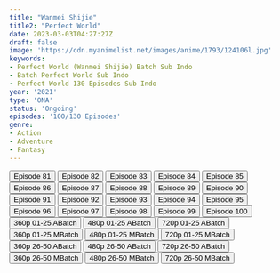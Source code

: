 ```yaml
---
title: "Wanmei Shijie"
title2: "Perfect World"
date: 2023-03-03T04:27:27Z
draft: false
image: 'https://cdn.myanimelist.net/images/anime/1793/124106l.jpg'
keywords:
- Perfect World (Wanmei Shijie) Batch Sub Indo
- Batch Perfect World Sub Indo
- Perfect World 130 Episodes Sub Indo
year: '2021'
type: 'ONA'
status: 'Ongoing'
episodes: '100/130 Episodes'
genre:
- Action
- Adventure
- Fantasy
---
```


<div class="d-g gg-10">
<div class="d-g gg-5 gtc-r ai-c">
<button onclick="window.open('?arc=b7P15SHI8i_20221021/81/MP4/Kuramanime-PRFWRD-81-480p-Anichin','_blank')">Episode 81</button>
<button onclick="window.open('?arc=NAXHW9L4kQ_20221028/82/MP4/Kuramanime-PRFWRD-82-480p-Anichin','_blank')">Episode 82</button>
<button onclick="window.open('?arc=pOEfmNq6QK_20221104/83/MP4/Kuramanime-PRFWRD-83-480p-Anichin','_blank')">Episode 83</button>
<button onclick="window.open('?arc=OI3Cg1GuPD_20221111/84/MP4/Kuramanime-PRFWRD-84-480p-Anichin','_blank')">Episode 84</button>
<button onclick="window.open('?arc=jWMzrqvdCM_20221118/85/MP4/Kuramanime-PRFWRD-85-480p-Anichin','_blank')">Episode 85</button>
<button onclick="window.open('?arc=xmnxPGLTnd_20221125/86/MP4/Kuramanime-PRFWRD-86-480p-Anichin','_blank')">Episode 86</button>
<button onclick="window.open('?arc=mwpeK60JRo_20221202/87/MP4/Kuramanime-PRFWRD-87-480p-Anichin','_blank')">Episode 87</button>
<button onclick="window.open('?arc=t1FVYI0YZE_20221209/88/MP4/Kuramanime-PRFWRD-88-480p-Anichin','_blank')">Episode 88</button>
<button onclick="window.open('?arc=D31wAMaqfM_20221216/89/MP4/Kuramanime-PRFWRD-89-480p-Anichin','_blank')">Episode 89</button>
<button onclick="window.open('?arc=k8ghdekcdw_20221223/90/MP4/Kuramanime-PRFWRD-90-480p-Anichin','_blank')">Episode 90</button>
<button onclick="window.open('?arc=DZcBCouFu6_20221230/91/MP4/Kuramanime-PRFWRD-91-480p-Anichin','_blank')">Episode 91</button>
<button onclick="window.open('?arc=MXEyk4Hls8_20230106/92/MP4/Kuramanime-PRFWRD-92-480p-Anichin','_blank')">Episode 92</button>
<button onclick="window.open('?arc=dlBjYM60dZ_20230113/93/MP4/Kuramanime-PRFWRD-93-480p-Anichin','_blank')">Episode 93</button>
<button onclick="window.open('?arc=TNbCzgXmUe_20230120/94/MP4/Kuramanime-PRFWRD-94-480p-Anichin','_blank')">Episode 94</button>
<button onclick="window.open('?arc=00NrpywdRK_20230127/95/MP4/Kuramanime-PRFWRD-95-480p-Anichin','_blank')">Episode 95</button>
<button onclick="window.open('?arc=7Z84JQaTnO_20230203/96/MP4/Kuramanime-PRFWRD-96-480p-Anichin','_blank')">Episode 96</button>
<button onclick="window.open('?arc=uiJKyZyZvZ_20230210/97/MP4/Kuramanime-PRFWRD-97-480p-Anichin','_blank')">Episode 97</button>
<button onclick="window.open('?arc=IuRLoFi6OQ_20230217/98/MP4/Kuramanime-PRFWRD-98-480p-Anichin','_blank')">Episode 98</button>
<button onclick="window.open('?arc=4NPd1kLwSj_20230224/99/MP4/Kuramanime-PRFWRD-99-480p-Anichin','_blank')">Episode 99</button>
<button onclick="window.open('?arc=VBLrAlfRo6_20230303/100/MP4/Kuramanime-PRFWRD-100-480p-Anichin','_blank')">Episode 100</button>
</div>
<div class="d-g gg-5 gtc-r ai-c">
<button onclick="window.open('?barc=Ks5wDD3EF8_20220620/Batch/1-25/Kuramanime-PRFWRD-1_25-Mp4360','_blank')">360p 01-25 ABatch</button>
<button onclick="window.open('?barc=Ks5wDD3EF8_20220620/Batch/1-25/Kuramanime-PRFWRD-1_25-Mp4480','_blank')">480p 01-25 ABatch</button>
<button onclick="window.open('?barc=Ks5wDD3EF8_20220620/Batch/1-25/Kuramanime-PRFWRD-1_25-Mp4720','_blank')">720p 01-25 ABatch</button>
<button onclick="window.open('?bmed=96ax0j4tdii6k1f','_blank')">360p 01-25 MBatch</button>
<button onclick="window.open('?bmed=l1nm11cbytwxgyx','_blank')">480p 01-25 MBatch</button>
<button onclick="window.open('?bmed=ebqbmy2wsgnijln','_blank')">720p 01-25 MBatch</button>
<button onclick="window.open('?barc=Ks5wDD3EF8_20220620/Batch/26-50/Kuramanime-PRFWRD-26_50-Mp4360','_blank')">360p 26-50 ABatch</button>
<button onclick="window.open('?barc=Ks5wDD3EF8_20220620/Batch/26-50/Kuramanime-PRFWRD-26_50-Mp4480','_blank')">480p 26-50 ABatch</button>
<button onclick="window.open('?barc=Ks5wDD3EF8_20220620/Batch/26-50/Kuramanime-PRFWRD-26_50-Mp4720','_blank')">720p 26-50 ABatch</button>
<button onclick="window.open('?bmed=yp6kf16ggo8y6ti','_blank')">360p 26-50 MBatch</button>
<button onclick="window.open('?bmed=e0wu02sxmbaxgb9','_blank')">480p 26-50 MBatch</button>
<button onclick="window.open('?bmed=8lygkalon1uj6a7','_blank')">720p 26-50 MBatch</button>
</div>
</div>